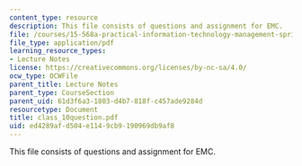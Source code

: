```yaml
---
content_type: resource
description: This file consists of questions and assignment for EMC.
file: /courses/15-568a-practical-information-technology-management-spring-2005/ed4289afd504e1149cb9190969db9af8_class_10question.pdf
file_type: application/pdf
learning_resource_types:
- Lecture Notes
license: https://creativecommons.org/licenses/by-nc-sa/4.0/
ocw_type: OCWFile
parent_title: Lecture Notes
parent_type: CourseSection
parent_uid: 61d3f6a3-1803-d4b7-818f-c457ade9284d
resourcetype: Document
title: class_10question.pdf
uid: ed4289af-d504-e114-9cb9-190969db9af8
---
```

This file consists of questions and assignment for EMC.